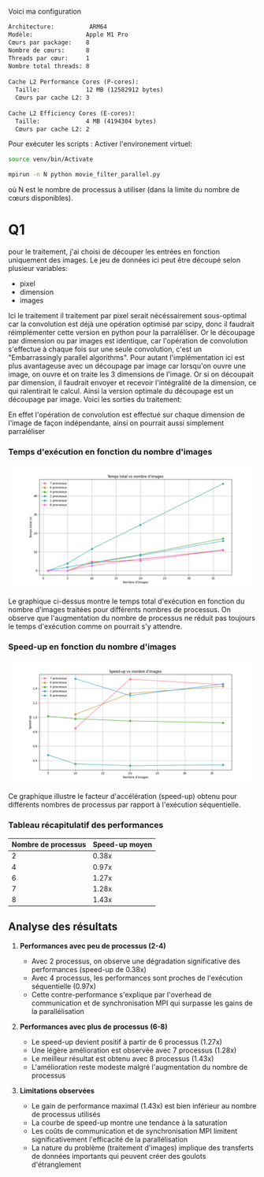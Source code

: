 Voici ma configuration
```
Architecture:          ARM64
Modèle:               Apple M1 Pro
Cœurs par package:    8
Nombre de cœurs:      8
Threads par cœur:     1
Nombre total threads: 8

Cache L2 Performance Cores (P-cores):
  Taille:             12 MB (12582912 bytes)
  Cœurs par cache L2: 3

Cache L2 Efficiency Cores (E-cores):
  Taille:             4 MB (4194304 bytes)
  Cœurs par cache L2: 2
```

Pour exécuter les scripts :
Activer l'environement virtuel:
```bash
source venv/bin/Activate
```

```bash
mpirun -n N python movie_filter_parallel.py
```
où N est le nombre de processus à utiliser (dans la limite du nombre de cœurs disponibles).


# Q1
pour le traitement, j'ai choisi de découper les entrées en fonction uniquement des images. 
Le jeu de données ici peut être découpé selon plusieur variables:
 - pixel
 - dimension
 - images

Ici le traitement il traitement par pixel serait nécéssairement sous-optimal car la convolution est déjà une opération optimisé par scipy, donc il faudrait réimplémenter cette version en python pour la parraléliser. 
Or le découpage par dimension ou par images est identique, car l'opération de convolution s'effectue à chaque fois sur une seule convolution, c'est un "Embarrassingly parallel algorithms".
Pour autant l'implémentation ici est plus avantageuse avec un découpage par image car lorsqu'on ouvre une image, on ouvre et on traite les 3 dimensions de l'image. Or si on découpait par dimension, il faudrait envoyer et recevoir l'intégralité de la dimension, ce qui ralentirait le calcul.
Ainsi la version optimale du découpage est un découpage par image.
Voici les sorties du traitement:


En effet l'opération de convolution est effectué sur chaque dimension de l'image de façon indépendante, ainsi on pourrait aussi simplement parraléliser

### Temps d'exécution en fonction du nombre d'images
![Temps d'exécution](performance_total_time.png)

Le graphique ci-dessus montre le temps total d'exécution en fonction du nombre d'images traitées pour différents nombres de processus. On observe que l'augmentation du nombre de processus ne réduit pas toujours le temps d'exécution comme on pourrait s'y attendre.

### Speed-up en fonction du nombre d'images
![Speed-up](performance_speedup.png)

Ce graphique illustre le facteur d'accélération (speed-up) obtenu pour différents nombres de processus par rapport à l'exécution séquentielle.

### Tableau récapitulatif des performances

| Nombre de processus | Speed-up moyen |
|-------------------|----------------|
| 2 | 0.38x |
| 4 | 0.97x |
| 6 | 1.27x |
| 7 | 1.28x |
| 8 | 1.43x |

## Analyse des résultats

1. **Performances avec peu de processus (2-4)**
   - Avec 2 processus, on observe une dégradation significative des performances (speed-up de 0.38x)
   - Avec 4 processus, les performances sont proches de l'exécution séquentielle (0.97x)
   - Cette contre-performance s'explique par l'overhead de communication et de synchronisation MPI qui surpasse les gains de la parallélisation

2. **Performances avec plus de processus (6-8)**
   - Le speed-up devient positif à partir de 6 processus (1.27x)
   - Une légère amélioration est observée avec 7 processus (1.28x)
   - Le meilleur résultat est obtenu avec 8 processus (1.43x)
   - L'amélioration reste modeste malgré l'augmentation du nombre de processus

3. **Limitations observées**
   - Le gain de performance maximal (1.43x) est bien inférieur au nombre de processus utilisés
   - La courbe de speed-up montre une tendance à la saturation
   - Les coûts de communication et de synchronisation MPI limitent significativement l'efficacité de la parallélisation
   - La nature du problème (traitement d'images) implique des transferts de données importants qui peuvent créer des goulots d'étranglement
